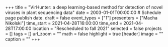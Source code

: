 +++
title = "VirHunter: a deep learning-based method for detection of novel viruses in plant sequencing data"
date = 2003-01-01T00:00:00  # Schedule page publish date.
draft = false
event_types = ["1"]
presenters = ["Macha Nikolski"]
time_start = 2021-04-28T16:00:00
time_end = 2021-04-28T17:00:00
location = "Rescheduled to fall 2021"
selected = false
projects = []
tags = []
url_zoom = ""
math = false
highlight = true
[header]
image = ""
caption = ""
+++
